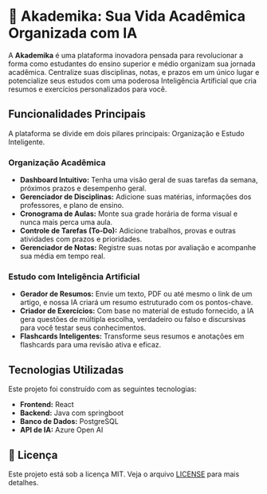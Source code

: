 # 🚀 Akademika: Sua Vida Acadêmica Organizada com IA
A **Akademika** é uma plataforma inovadora pensada para revolucionar a forma como estudantes do ensino superior e médio organizam sua jornada acadêmica. Centralize suas disciplinas, notas, e prazos em um único lugar e potencialize seus estudos com uma poderosa Inteligência Artificial que cria resumos e exercícios personalizados para você.

## Funcionalidades Principais

A plataforma se divide em dois pilares principais: Organização e Estudo Inteligente.

### Organização Acadêmica
* **Dashboard Intuitivo:** Tenha uma visão geral de suas tarefas da semana, próximos prazos e desempenho geral.
* **Gerenciador de Disciplinas:** Adicione suas matérias, informações dos professores, e plano de ensino.
* **Cronograma de Aulas:** Monte sua grade horária de forma visual e nunca mais perca uma aula.
* **Controle de Tarefas (To-Do):** Adicione trabalhos, provas e outras atividades com prazos e prioridades.
* **Gerenciador de Notas:** Registre suas notas por avaliação e acompanhe sua média em tempo real.

### Estudo com Inteligência Artificial
* **Gerador de Resumos:** Envie um texto, PDF ou até mesmo o link de um artigo, e nossa IA criará um resumo estruturado com os pontos-chave.
* **Criador de Exercícios:** Com base no material de estudo fornecido, a IA gera questões de múltipla escolha, verdadeiro ou falso e discursivas para você testar seus conhecimentos.
* **Flashcards Inteligentes:** Transforme seus resumos e anotações em flashcards para uma revisão ativa e eficaz.

##  Tecnologias Utilizadas

Este projeto foi construído com as seguintes tecnologias:
* **Frontend:** React
* **Backend:** Java com springboot
* **Banco de Dados:** PostgreSQL
* **API de IA:** Azure Open AI

## 📄 Licença

Este projeto está sob a licença MIT. Veja o arquivo [LICENSE](LICENSE) para mais detalhes.
